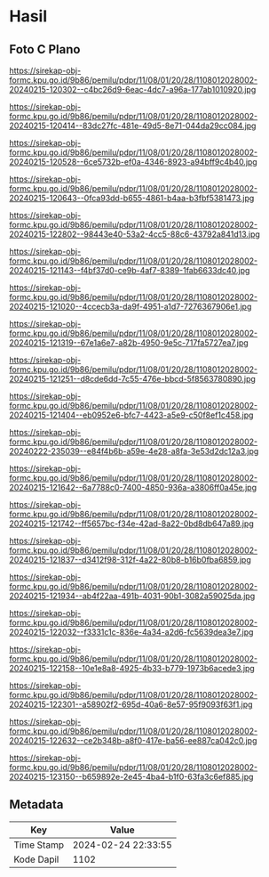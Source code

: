 # Hasil

## Foto C Plano

https://sirekap-obj-formc.kpu.go.id/9b86/pemilu/pdpr/11/08/01/20/28/1108012028002-20240215-120302--c4bc26d9-6eac-4dc7-a96a-177ab1010920.jpg

https://sirekap-obj-formc.kpu.go.id/9b86/pemilu/pdpr/11/08/01/20/28/1108012028002-20240215-120414--83dc27fc-481e-49d5-8e71-044da29cc084.jpg

https://sirekap-obj-formc.kpu.go.id/9b86/pemilu/pdpr/11/08/01/20/28/1108012028002-20240215-120528--6ce5732b-ef0a-4346-8923-a94bff9c4b40.jpg

https://sirekap-obj-formc.kpu.go.id/9b86/pemilu/pdpr/11/08/01/20/28/1108012028002-20240215-120643--0fca93dd-b655-4861-b4aa-b3fbf5381473.jpg

https://sirekap-obj-formc.kpu.go.id/9b86/pemilu/pdpr/11/08/01/20/28/1108012028002-20240215-122802--98443e40-53a2-4cc5-88c6-43792a841d13.jpg

https://sirekap-obj-formc.kpu.go.id/9b86/pemilu/pdpr/11/08/01/20/28/1108012028002-20240215-121143--f4bf37d0-ce9b-4af7-8389-1fab6633dc40.jpg

https://sirekap-obj-formc.kpu.go.id/9b86/pemilu/pdpr/11/08/01/20/28/1108012028002-20240215-121020--4ccecb3a-da9f-4951-a1d7-7276367906e1.jpg

https://sirekap-obj-formc.kpu.go.id/9b86/pemilu/pdpr/11/08/01/20/28/1108012028002-20240215-121319--67e1a6e7-a82b-4950-9e5c-717fa5727ea7.jpg

https://sirekap-obj-formc.kpu.go.id/9b86/pemilu/pdpr/11/08/01/20/28/1108012028002-20240215-121251--d8cde6dd-7c55-476e-bbcd-5f8563780890.jpg

https://sirekap-obj-formc.kpu.go.id/9b86/pemilu/pdpr/11/08/01/20/28/1108012028002-20240215-121404--eb0952e6-bfc7-4423-a5e9-c50f8ef1c458.jpg

https://sirekap-obj-formc.kpu.go.id/9b86/pemilu/pdpr/11/08/01/20/28/1108012028002-20240222-235039--e84f4b6b-a59e-4e28-a8fa-3e53d2dc12a3.jpg

https://sirekap-obj-formc.kpu.go.id/9b86/pemilu/pdpr/11/08/01/20/28/1108012028002-20240215-121642--6a7788c0-7400-4850-936a-a3806ff0a45e.jpg

https://sirekap-obj-formc.kpu.go.id/9b86/pemilu/pdpr/11/08/01/20/28/1108012028002-20240215-121742--ff5657bc-f34e-42ad-8a22-0bd8db647a89.jpg

https://sirekap-obj-formc.kpu.go.id/9b86/pemilu/pdpr/11/08/01/20/28/1108012028002-20240215-121837--d3412f98-312f-4a22-80b8-b16b0fba6859.jpg

https://sirekap-obj-formc.kpu.go.id/9b86/pemilu/pdpr/11/08/01/20/28/1108012028002-20240215-121934--ab4f22aa-491b-4031-90b1-3082a59025da.jpg

https://sirekap-obj-formc.kpu.go.id/9b86/pemilu/pdpr/11/08/01/20/28/1108012028002-20240215-122032--f3331c1c-836e-4a34-a2d6-fc5639dea3e7.jpg

https://sirekap-obj-formc.kpu.go.id/9b86/pemilu/pdpr/11/08/01/20/28/1108012028002-20240215-122158--10e1e8a8-4925-4b33-b779-1973b6acede3.jpg

https://sirekap-obj-formc.kpu.go.id/9b86/pemilu/pdpr/11/08/01/20/28/1108012028002-20240215-122301--a58902f2-695d-40a6-8e57-95f9093f63f1.jpg

https://sirekap-obj-formc.kpu.go.id/9b86/pemilu/pdpr/11/08/01/20/28/1108012028002-20240215-122632--ce2b348b-a8f0-417e-ba56-ee887ca042c0.jpg

https://sirekap-obj-formc.kpu.go.id/9b86/pemilu/pdpr/11/08/01/20/28/1108012028002-20240215-123150--b659892e-2e45-4ba4-b1f0-63fa3c6ef885.jpg


## Metadata

| Key        | Value               |
| ---------- | ------------------- |
| Time Stamp | 2024-02-24 22:33:55 |
| Kode Dapil | 1102                |



